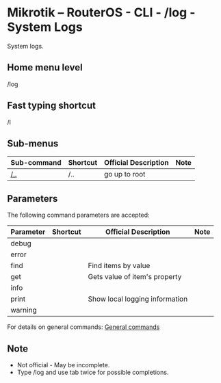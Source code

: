 # Mikrotik – RouterOS - CLI - /log - System Logs

System logs.

## Home menu level
/log
## Fast typing shortcut
/l
## Sub-menus

| **Sub-command** | **Shortcut** | **Official Description** | **Note** |
|---|---|---|---|
| [/..](root-level.md) | /.. | go up to root |  |

## Parameters

The following command parameters are accepted:

| **Parameter** | **Shortcut** | **Official Description** | **Note** |
|---|---|---|---|
| debug |  |  |  |
| error |  |  |  |  
| find |  | Find items by value  |  |
| get |  | Gets value of item's property  |  |
| info |  |  |  |  
| print |  | Show local logging information  |  |
| warning |  |  |  |  

For details on general commands: [General commands](https://help.mikrotik.com/docs/display/ROS/Console)

## Note
- Not official - May be incomplete.
- Type /log and use tab twice for possible completions. 
